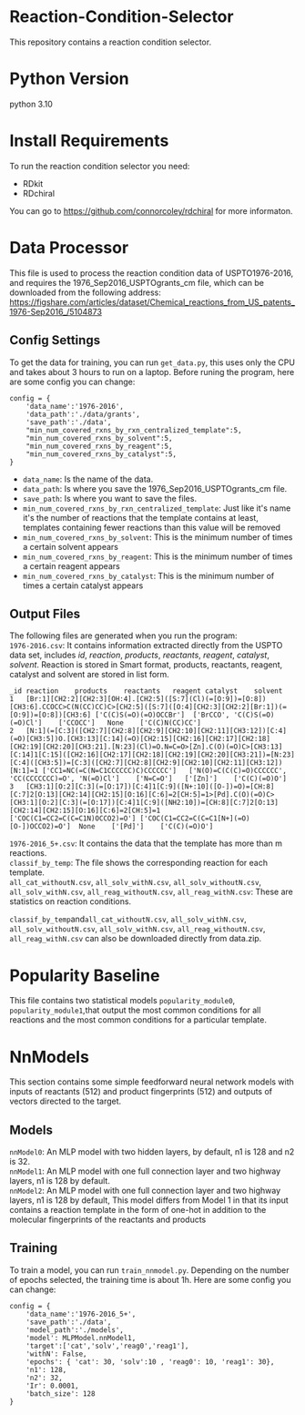 # Reaction-Condition-Selector
This repository contains a reaction condition selector.

# Python Version
python 3.10

# Install Requirements
To run the reaction condition selector you need:
* RDkit
* RDchiral <br>

You can go to https://github.com/connorcoley/rdchiral for more informaton.

# Data Processor
This file is used to process the reaction condition data of USPTO1976-2016, and requires the 1976_Sep2016_USPTOgrants_cm file, which can be downloaded from the following address: https://figshare.com/articles/dataset/Chemical_reactions_from_US_patents_1976-Sep2016_/5104873 <br>

## Config Settings
To get the data for training, you can run ```get_data.py```, this  uses only the CPU and takes about 3 hours to run on a laptop. Before runing the program, here are some config you can change:
```
config = {
    'data_name':'1976-2016',
    'data_path':'./data/grants',
    'save_path':'./data',
    "min_num_covered_rxns_by_rxn_centralized_template":5,
    "min_num_covered_rxns_by_solvent":5,
    "min_num_covered_rxns_by_reagent":5,
    "min_num_covered_rxns_by_catalyst":5,
}
```
* ```data_name```: Is the name of the data.
* ```data_path```: Is where you save the 1976_Sep2016_USPTOgrants_cm file.
* ```save_path```: Is where you want to save the files.
* ```min_num_covered_rxns_by_rxn_centralized_template```: Just like it's name it's the number of reactions that the template contains at least, templates containing fewer reactions than this value will be removed
* ```min_num_covered_rxns_by_solvent```: This is the minimum number of times a certain solvent appears
* ```min_num_covered_rxns_by_reagent```: This is the minimum number of times a certain reagent appears
* ```min_num_covered_rxns_by_catalyst```: This is the minimum number of times a certain catalyst appears<br>

## Output Files

The following files are generated when you run the program: <br>
```1976-2016.csv```: It contains information extracted directly from the USPTO data set, includes *id*, *reaction*, *products*, *reactants*, *reagent*, *catalyst*, *solvent*. Reaction is stored in Smart format, products, reactants, reagent, catalyst and solvent are stored in list form.<br>

    _id	reaction	products	reactants	reagent	catalyst	solvent
    1	[Br:1][CH2:2][CH2:3][OH:4].[CH2:5]([S:7](Cl)(=[O:9])=[O:8])[CH3:6].CCOCC>C(N(CC)CC)C>[CH2:5]([S:7]([O:4][CH2:3][CH2:2][Br:1])(=[O:9])=[O:8])[CH3:6]	['C(C)S(=O)(=O)OCCBr']	['BrCCO', 'C(C)S(=O)(=O)Cl']	['CCOCC']	None	['C(C)N(CC)CC']
    2	[N:1](=[C:3]([CH2:7][CH2:8][CH2:9][CH2:10][CH2:11][CH3:12])[C:4](=O)[CH3:5])O.[CH3:13][C:14](=O)[CH2:15][CH2:16][CH2:17][CH2:18][CH2:19][CH2:20][CH3:21].[N:23](Cl)=O.N=C=O>[Zn].C(O)(=O)C>[CH3:13][C:14]1[C:15]([CH2:16][CH2:17][CH2:18][CH2:19][CH2:20][CH3:21])=[N:23][C:4]([CH3:5])=[C:3]([CH2:7][CH2:8][CH2:9][CH2:10][CH2:11][CH3:12])[N:1]=1	['CC1=NC(=C(N=C1CCCCCC)C)CCCCCC']	['N(O)=C(C(C)=O)CCCCCC', 'CC(CCCCCCC)=O', 'N(=O)Cl']	['N=C=O']	['[Zn]']	['C(C)(=O)O']
    3	[CH3:1][O:2][C:3](=[O:17])[C:4]1[C:9]([N+:10]([O-])=O)=[CH:8][C:7]2[O:13][CH2:14][CH2:15][O:16][C:6]=2[CH:5]=1>[Pd].C(O)(=O)C>[CH3:1][O:2][C:3](=[O:17])[C:4]1[C:9]([NH2:10])=[CH:8][C:7]2[O:13][CH2:14][CH2:15][O:16][C:6]=2[CH:5]=1	['COC(C1=CC2=C(C=C1N)OCCO2)=O']	['COC(C1=CC2=C(C=C1[N+](=O)[O-])OCCO2)=O']	None	['[Pd]']	['C(C)(=O)O']




```1976-2016_5+.csv```: It contains the data that the template has more than m reactions.<br>
```classif_by_temp```: The file shows the corresponding reaction for each template.<br>
```all_cat_withoutN.csv```, ```all_solv_withN.csv```, ```all_solv_withoutN.csv```, ```all_solv_withN.csv```, ```all_reag_withoutN.csv```, ```all_reag_withN.csv```: These are statistics on reaction conditions.<br>

```classif_by_temp```and```all_cat_withoutN.csv```, ```all_solv_withN.csv```, ```all_solv_withoutN.csv```, ```all_solv_withN.csv```, ```all_reag_withoutN.csv```, ```all_reag_withN.csv``` can also be downloaded directly from data.zip.

# Popularity Baseline

This file contains two statistical models ```popularity_module0```, ```popularity_module1```,that output the most common conditions for all reactions and the most common conditions for a particular template.

# NnModels
This section contains some simple feedforward neural network models with inputs of reactants (512) and product fingerprints (512) and outputs of vectors directed to the target.

## Models
```nnModel0```: An MLP model with two hidden layers, by default, n1 is 128 and n2 is 32. <br>
```nnModel1```: An MLP model with one full connection layer and two highway layers, n1 is 128 by default.<br>
```nnModel2```: An MLP model with one full connection layer and two highway layers, n1 is 128 by default, This model differs from Model 1 in that its input contains a reaction template in the form of one-hot in addition to the molecular fingerprints of the reactants and products<br>

## Training 
To train a model, you can run ```train_nnmodel.py```. Depending on the number of epochs selected, the training time is about 1h. Here are some config you can change: <pr>
```
config = {
    'data_name':'1976-2016_5+',
    'save_path':'./data',
    'model_path':'./models',
    'model': MLPModel.nnModel1,
    'target':['cat','solv','reag0','reag1'],
    'withN': False,
    'epochs': { 'cat': 30, 'solv':10 , 'reag0': 10, 'reag1': 30},
    'n1': 128,
    'n2': 32,
    'Ir': 0.0001,
    'batch_size': 128
}
```





